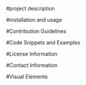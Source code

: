 
#project description

#installation and usage

#Contribution Guidelines

#Code Snippets and Examples

#License Information

#Contact Information

#Visual Elements
